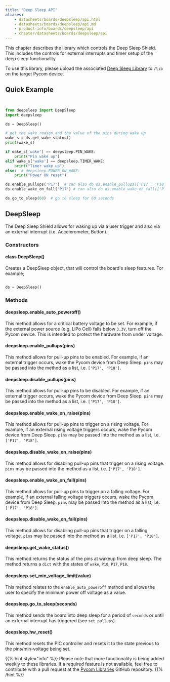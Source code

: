 ```yaml
---
title: "Deep Sleep API"
aliases:
    - datasheets/boards/deepsleep/api.html
    - datasheets/boards/deepsleep/api.md
    - product-info/boards/deepsleep/api
    - chapter/datasheets/boards/deepsleep/api
---
```


This chapter describes the library which controls the Deep Sleep Shield. This includes the controls for external interrupts and timer setup of the deep sleep functionality.

To use this library, please upload the associated [Deep Sleep Library](https://github.com/pycom/pycom-libraries/tree/master/deepsleep) to `/lib` on the target Pycom device.

## Quick Example

```python


from deepsleep import DeepSleep
import deepsleep

ds = DeepSleep()

# get the wake reason and the value of the pins during wake up
wake_s = ds.get_wake_status()
print(wake_s)

if wake_s['wake'] == deepsleep.PIN_WAKE:
    print("Pin wake up")
elif wake_s['wake'] == deepsleep.TIMER_WAKE:
    print("Timer wake up")
else:  # deepsleep.POWER_ON_WAKE:
    print("Power ON reset")

ds.enable_pullups('P17')  # can also do ds.enable_pullups(['P17', 'P18'])
ds.enable_wake_on_fall('P17') # can also do ds.enable_wake_on_fall(['P17', 'P18'])

ds.go_to_sleep(60)  # go to sleep for 60 seconds
```

## DeepSleep

The Deep Sleep Shield allows for waking up via a user trigger and also via an external interrupt (i.e. Accelerometer, Button).

### Constructors

#### class DeepSleep()

Creates a DeepSleep object, that will control the board's sleep features. For example;

```python

ds = DeepSleep()
```

### Methods

#### deepsleep.enable\_auto\_poweroff()

This method allows for a critical battery voltage to be set. For example, if the external power source (e.g. LiPo Cell) falls below `3.3V`, turn off the Pycom device. This is intended to protect the hardware from under voltage.

#### deepsleep.enable\_pullups(pins)

This method allows for pull-up pins to be enabled. For example, if an external trigger occurs, wake the Pycom device from Deep Sleep. `pins` may be passed into the method as a list, i.e. `['P17', 'P18']`.

#### deepsleep.disable\_pullups(pins)

This method allows for pull-up pins to be disabled. For example, if an external trigger occurs, wake the Pycom device from Deep Sleep. `pins` may be passed into the method as a list, i.e. `['P17', 'P18']`.

#### deepsleep.enable\_wake\_on\_raise(pins)

This method allows for pull-up pins to trigger on a rising voltage. For example, if an external rising voltage triggers occurs, wake the Pycom device from Deep Sleep. `pins` may be passed into the method as a list, i.e. `['P17', 'P18']`.

#### deepsleep.disable\_wake\_on\_raise(pins)

This method allows for disabling pull-up pins that trigger on a rising voltage. `pins` may be passed into the method as a list, i.e. `['P17', 'P18']`.

#### deepsleep.enable\_wake\_on\_fall(pins)

This method allows for pull-up pins to trigger on a falling voltage. For example, if an external falling voltage triggers occurs, wake the Pycom device from Deep Sleep. `pins` may be passed into the method as a list, i.e. `['P17', 'P18']`.

#### deepsleep.disable\_wake\_on\_fall(pins)

This method allows for disabling pull-up pins that trigger on a falling voltage. `pins` may be passed into the method as a list, i.e. `['P17', 'P18']`.

#### deepsleep.get\_wake\_status()

This method returns the status of the pins at wakeup from deep sleep. The method returns a `dict` with the states of `wake`, `P10`, `P17`, `P18`.

#### deepsleep.set\_min\_voltage\_limit(value)

This method relates to the `enable_auto_poweroff` method and allows the user to specify the minimum power off voltage as a value.

#### deepsleep.go\_to\_sleep(seconds)

This method sends the board into deep sleep for a period of `seconds` or until an external interrupt has triggered (see `set_pullups`).

#### deepsleep.hw\_reset()

This method resets the PIC controller and resets it to the state previous to the pins/min-voltage being set.

{{% hint style="info" %}}
Please note that more functionality is being added weekly to these libraries. If a required feature is not available, feel free to contribute with a pull request at the [Pycom Libraries](https://github.com/pycom/pycom-libraries) GitHub repository.
{{% /hint %}}
